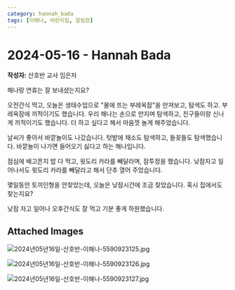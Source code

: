 ```yaml
---
category: hannah_bada
tags: [이해나, 어린이집, 알림장]
---
```


# 2024-05-16 - Hannah Bada

**작성자:** 산호반 교사 임은자  

해나랑 연휴는 잘 보내셨는지요?

오전간식 먹고, 오늘은 생태수업으로 "물에 뜨는 부레옥잠"을 만져보고, 탐색도 하고. 부레옥잠에 끼적이기도 했습니다. 우리 해나는 손으로 만지며 탐색하고, 친구들이랑 신나게  끼적이기도 했습니다. 더 하고 싶다고 해서 마음껏 놀게 해주었습니다.

날씨가 좋아서 바깥놀이도 나갔습니다. 텃밭에 채소도 탐색하고, 들꽂들도 탐색했습니다. 바깥놀이 나가면 들어오기 싫다고 하는 해나입니다.

점심에 배고픈지 밥 다 먹고, 윗도리 카라를 빼달라며, 잠투정을 했습니다. 낮잠자고 일어나서도 윗도리 카라를 빼달라고 해서 단추 열어 주었습니다.

몇일동안 토끼인형을 안찾았는데, 오늘은 낮잠시간에 조금 찾았습니다. 혹시 집에서도 찾는지요?

낮잠 자고 일어나 오후간식도 잘 먹고 기분 좋게 하원했습니다.

## Attached Images
![2024년05년16일-산호반-이해나-5590923125.jpg](d:\Users\hannah\Downloads\kids\photo\2024년05년16일-산호반-이해나-5590923125.jpg)

![2024년05년16일-산호반-이해나-5590923126.jpg](d:\Users\hannah\Downloads\kids\photo\2024년05년16일-산호반-이해나-5590923126.jpg)

![2024년05년16일-산호반-이해나-5590923127.jpg](d:\Users\hannah\Downloads\kids\photo\2024년05년16일-산호반-이해나-5590923127.jpg)

